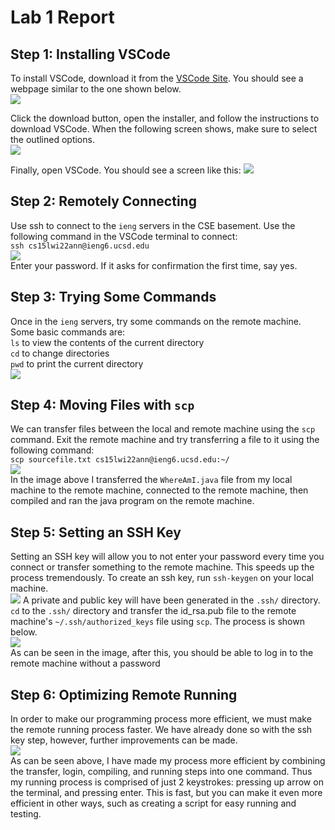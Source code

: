 # Lab 1 Report  

## Step 1: Installing VSCode  
To install VSCode, download it from the [VSCode Site](https://code.visualstudio.com/). You should see a webpage similar to the one shown below.  
![](images/lab-report-1-step-1-1.PNG)  
  
Click the download button, open the installer, and follow the instructions to download VSCode. When the following screen shows, make sure to select the outlined options.  
![](/images/lab-report-1-step-1-2.png)  

Finally, open VSCode. You should see a screen like this:
![](/images/lab-report-1-step-1-3.PNG)

## Step 2: Remotely Connecting
Use ssh to connect to the `ieng` servers in the CSE basement. Use the following command in the VSCode terminal to connect:  
`ssh cs15lwi22ann@ieng6.ucsd.edu`  
![](/images/lab-report-1-step-2.PNG)  
Enter your password. If it asks for confirmation the first time, say yes.  

## Step 3: Trying Some Commands
Once in the `ieng` servers, try some commands on the remote machine. Some basic commands are:  
`ls` to view the contents of the current directory  
`cd` to change directories  
`pwd`  to print the current directory  
![](/images/lab-report-1-step-3.PNG)  

## Step 4: Moving Files with `scp`
We can transfer files between the local and remote machine using the `scp` command. Exit the remote machine and try transferring a file to it using the following command:  
`scp sourcefile.txt cs15lwi22ann@ieng6.ucsd.edu:~/`  
![](/images/lab-report-1-step-4.PNG)  
In the image above I transferred the `WhereAmI.java` file from my local machine to the remote machine, connected to the remote machine, then compiled and ran the java program on the remote machine.

## Step 5: Setting an SSH Key
Setting an SSH key will allow you to not enter your password every time you connect or transfer something to the remote machine. This speeds up the process tremendously. To create an ssh key, run `ssh-keygen` on your local machine.  
![](/images/lab-report-1-step-5-1.PNG)
A private and public key will have been generated in the `.ssh/` directory. `cd` to the `.ssh/` directory and transfer the id_rsa.pub file to the remote machine's `~/.ssh/authorized_keys` file using `scp`. The process is shown below.  
![](/images/lab-report-1-step-5-2.PNG)  
As can be seen in the image, after this, you should be able to log in to the remote machine without a password

## Step 6: Optimizing Remote Running
In order to make our programming process more efficient, we must make the remote running process faster. We have already done so with the ssh key step, however, further improvements can be made.  
![](/images/lab-report-1-step-6.PNG)  
As can be seen above, I have made my process more efficient by combining the transfer, login, compiling, and running steps into one command. Thus my running process is comprised of just 2 keystrokes: pressing up arrow on the terminal, and pressing enter. This is fast, but you can make it even more efficient in other ways, such as creating a script for easy running and testing.